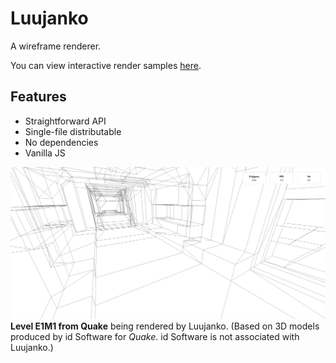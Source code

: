 # Luujanko

A wireframe renderer.

You can view interactive render samples [here](https://tarpeeksihyvaesoft.com/experimental/luujanko/samples/).

## Features
- Straightforward API
- Single-file distributable
- No dependencies
- Vanilla JS

![](./screenshots/luujanko-alpha.0.png)
**Level E1M1 from Quake** being rendered by Luujanko. (Based on 3D models produced by id Software for *Quake*. id Software is not associated with Luujanko.)
